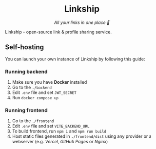 <div align="center">
    <h1>Linkship</h1>
    <p>
        <i>All your links in one place 🚀</i>
    </p>
</div>

Linkship - open-source link & profile sharing service.

## Self-hosting

You can launch your own instance of Linkship by following this guide:

### Running backend

1. Make sure you have **Docker** installed
2. Go to the ```./backend```
3. Edit ```.env``` file and set ```JWT_SECRET```
4. Run ```docker compose up```

### Running frontend

1. Go to the ```./frontend```
2. Edit ```.env``` file and set ```VITE_BACKEND_URL```
3. To build frontend, run ```npm i``` and ```npm run build```
4. Host static files generated in ```./frontend/dist``` using any provider or a webserver (e.g. *Vercel*, *GitHub Pages* or *Nginx*)
